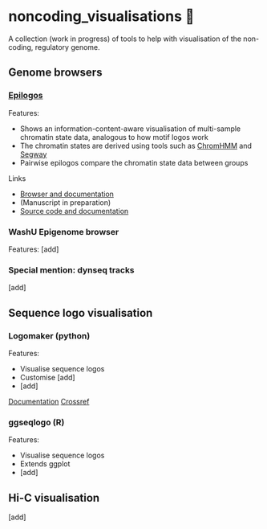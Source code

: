 # noncoding_visualisations 🧬
A collection (work in progress) of tools to help with visualisation of the non-coding, regulatory genome.

## Genome browsers

### [Epilogos](https://epilogos.altius.org/)

Features:
* Shows an information-content-aware visualisation of multi-sample chromatin state data, analogous to how motif logos work
* The chromatin states are derived using tools such as [ChromHMM](http://compbio.mit.edu/ChromHMM/) and [Segway](https://segway.hoffmanlab.org/)
* Pairwise epilogos compare the chromatin state data between groups

Links
* [Browser and documentation](https://epilogos.altius.org/)
* (Manuscript in preparation)
* [Source code and documentation](https://github.com/meuleman/epilogos)

### WashU Epigenome browser

Features:
[add]

### Special mention: dynseq tracks

[add]

## Sequence logo visualisation

### Logomaker (python)

Features:
* Visualise sequence logos
* Customise [add]
* [add]

[Documentation](https://logomaker.readthedocs.io/en/latest/)
[Crossref](https://doi.org/10.1093/bioinformatics/btz921)

### ggseqlogo (R)

Features:
* Visualise sequence logos
* Extends ggplot
* [add]



## Hi-C visualisation

[add]
